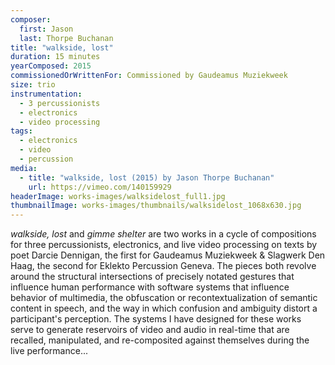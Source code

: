 ```yaml
---
composer:
  first: Jason
  last: Thorpe Buchanan
title: "walkside, lost"
duration: 15 minutes
yearComposed: 2015
commissionedOrWrittenFor: Commissioned by Gaudeamus Muziekweek
size: trio
instrumentation:
  - 3 percussionists
  - electronics
  - video processing
tags:
  - electronics
  - video
  - percussion
media:
  - title: "walkside, lost (2015) by Jason Thorpe Buchanan"
    url: https://vimeo.com/140159929
headerImage: works-images/walksidelost_full1.jpg
thumbnailImage: works-images/thumbnails/walksidelost_1068x630.jpg
---
```


<em>walkside, lost</em> and <em>gimme shelter</em> are two works in a cycle of compositions for three percussionists, electronics, and live video processing on texts by poet Darcie Dennigan, the first for Gaudeamus Muziekweek & Slagwerk Den Haag, the second for Eklekto Percussion Geneva. The pieces both revolve around the structural intersections of precisely notated gestures that influence human performance with software systems that influence behavior of multimedia, the obfuscation or recontextualization of semantic content in speech, and the way in which confusion and ambiguity distort a participant's perception. The systems I have designed for these works serve to generate reservoirs of video and audio in real-time that are recalled, manipulated, and re-composited against themselves during the live performance...
